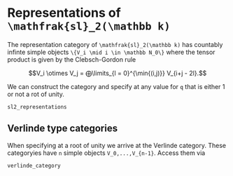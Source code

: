 # Representations of ``\mathfrak{sl}_2(\mathbb k)``

The representation category of ``\mathfrak{sl}_2(\mathbb k)`` has countably infinte
simple objects ``\{V_i \mid i \in \mathbb N_0\}`` where the tensor product is given by the 
Clebsch-Gordon rule

```math
V_i \otimes V_j = ⨁\limits_{l = 0}^{\min{(i,j)}} V_{i+j - 2l}.
```

We can construct the category and specify at any value for ``q`` that is either 1 or not 
a rot of unity.

```@docs; canonical = false
sl2_representations
```

## Verlinde type categories

When specifying at a root of unity we arrive at the Verlinde category. 
These categoryies have ``n`` simple objects ``V_0,...,V_{n-1}``. Access them via 

```@docs 
verlinde_category
```